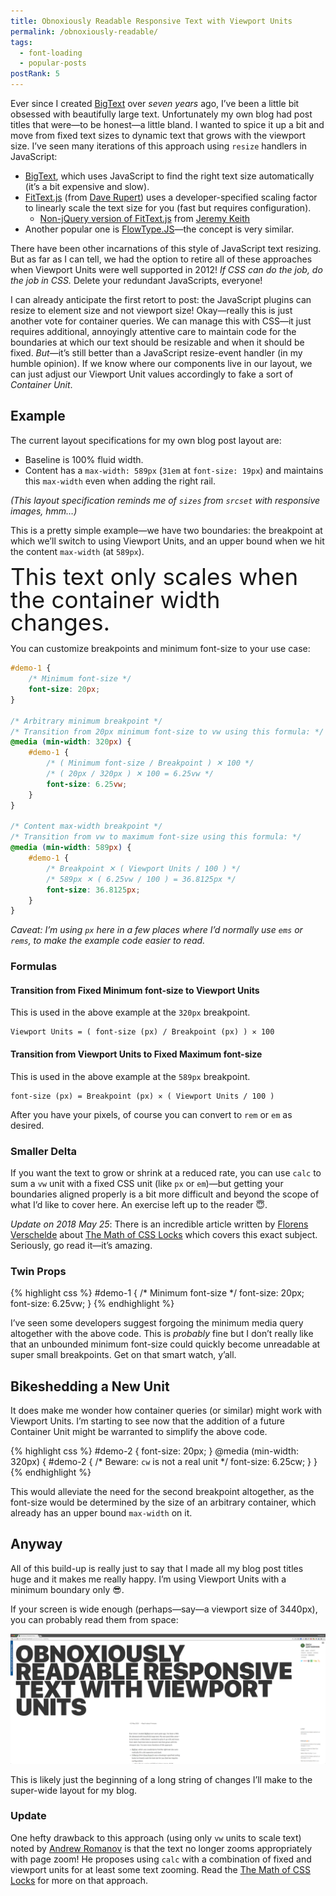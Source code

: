 ```yaml
---
title: Obnoxiously Readable Responsive Text with Viewport Units
permalink: /obnoxiously-readable/
tags:
  - font-loading
  - popular-posts
postRank: 5
---
```


Ever since I created [BigText](/web/bigtext-makes-text-big/) over _seven years_ ago, I’ve been a little bit obsessed with beautifully large text. Unfortunately my own blog had post titles that were—to be honest—a little bland. I wanted to spice it up a bit and move from fixed text sizes to dynamic text that grows with the viewport size. I’ve seen many iterations of this approach using `resize` handlers in JavaScript:

* [BigText](/web/bigtext-makes-text-big/), which uses JavaScript to find the right text size automatically (it’s a bit expensive and slow).
* [FitText.js](https://github.com/davatron5000/FitText.js) (from [Dave Rupert](https://github.com/davatron5000)) uses a developer-specified scaling factor to linearly scale the text size for you (fast but requires configuration).
    - [Non-jQuery version of FitText.js](https://github.com/adactio/FitText.js) from [Jeremy Keith](https://github.com/adactio)
* Another popular one is [FlowType.JS](http://simplefocus.com/flowtype/)—the concept is very similar.

There have been other incarnations of this style of JavaScript text resizing. But as far as I can tell, we had the option to retire all of these approaches when Viewport Units were well supported in 2012! _If CSS can do the job, do the job in CSS._ Delete your redundant JavaScripts, everyone!

I can already anticipate the first retort to post: the JavaScript plugins can resize to element size and not viewport size! Okay—really this is just another vote for container queries. We can manage this with CSS—it just requires additional, annoyingly attentive care to maintain code for the boundaries at which our text should be resizable and when it should be fixed. *But*—it’s still better than a JavaScript resize-event handler (in my humble opinion). If we know where our components live in our layout, we can just adjust our Viewport Unit values accordingly to fake a sort of _Container Unit_.

## Example

The current layout specifications for my own blog post layout are:

* Baseline is 100% fluid width.
* Content has a `max-width: 589px` (`31em` at `font-size: 19px`) and maintains this `max-width` even when adding the right rail.

_(This layout specification reminds me of `sizes` from `srcset` with responsive images, hmm…)_

This is a pretty simple example—we have two boundaries: the breakpoint at which we’ll switch to using Viewport Units, and an upper bound when we hit the content `max-width` (at `589px`).


<div class="livedemo top" data-demo-label="Using Bounded font-size: 6.25vw">
    <style>
    #demo-1 {
        font-size: 20px;
        line-height: 1;
    }
    @media (min-width: 20em) { /* 320px */
        #demo-1 {
            font-size: 6.25vw;
        }
    }
    @media (min-width: 36.8125em) { /* 589px */
        #demo-1 {
            font-size: 36.8125px;
        }
    }
    </style>
    <div id="demo-1">This text only scales when the container width changes.</div>
</div>

You can customize breakpoints and minimum font-size to your use case:

``` css
#demo-1 {
    /* Minimum font-size */
    font-size: 20px;
}

/* Arbitrary minimum breakpoint */
/* Transition from 20px minimum font-size to vw using this formula: */
@media (min-width: 320px) {
    #demo-1 {
        /* ( Minimum font-size / Breakpoint ) ✕ 100 */
        /* ( 20px / 320px ) ✕ 100 = 6.25vw */
        font-size: 6.25vw;
    }
}

/* Content max-width breakpoint */
/* Transition from vw to maximum font-size using this formula: */
@media (min-width: 589px) {
    #demo-1 {
        /* Breakpoint ✕ ( Viewport Units / 100 ) */
        /* 589px ✕ ( 6.25vw / 100 ) = 36.8125px */
        font-size: 36.8125px;
    }
}
```

_Caveat: I’m using `px` here in a few places where I’d normally use `ems` or `rems`, to make the example code easier to read._

### Formulas

#### Transition from Fixed Minimum font-size to Viewport Units

This is used in the above example at the `320px` breakpoint.

```
Viewport Units = ( font-size (px) / Breakpoint (px) ) ✕ 100
```

#### Transition from Viewport Units to Fixed Maximum font-size

This is used in the above example at the `589px` breakpoint.

```
font-size (px) = Breakpoint (px) ✕ ( Viewport Units / 100 )
```

After you have your pixels, of course you can convert to `rem` or `em` as desired.

### Smaller Delta

If you want the text to grow or shrink at a reduced rate, you can use `calc` to sum a `vw` unit with a fixed CSS unit (like `px` or `em`)—but getting your boundaries aligned properly is a bit more difficult and beyond the scope of what I’d like to cover here. An exercise left up to the reader 😇.

_Update on 2018 May 25_: There is an incredible article written by <a href="https://fvsch.com/">Florens Verschelde</a> about <a href="https://fvsch.com/code/css-locks/">The Math of CSS Locks</a> which covers this exact subject. Seriously, go read it—it’s amazing.

### Twin Props

{% highlight css %}
#demo-1 {
    /* Minimum font-size */
    font-size: 20px;
    font-size: 6.25vw;
}
{% endhighlight %}

I’ve seen some developers suggest forgoing the minimum media query altogether with the above code. This is _probably_ fine but I don’t really like that an unbounded minimum font-size could quickly become unreadable at super small breakpoints. Get on that smart watch, y’all.

## Bikeshedding a New Unit

It does make me wonder how container queries (or similar) might work with Viewport Units. I’m starting to see now that the addition of a future Container Unit might be warranted to simplify the above code.

{% highlight css %}
#demo-2 {
    font-size: 20px;
}
@media (min-width: 320px) {
    #demo-2 {
        /* Beware: `cw` is not a real unit */
        font-size: 6.25cw;
    }
}
{% endhighlight %}

This would alleviate the need for the second breakpoint altogether, as the font-size would be determined by the size of an arbitrary container, which already has an upper bound `max-width` on it.

## Anyway

All of this build-up is really just to say that I made all my blog post titles huge and it makes me really happy. I’m using Viewport Units with a minimum boundary only 😎.

If your screen is wide enough (perhaps—say—a viewport size of 3440px), you can probably read them from space:

<img src="/web/img/posts/extra-readable-titles/big.png" alt="Giant Viewport Preview of the Blog Post Title" class="primary">

This is likely just the beginning of a long string of changes I’ll make to the super-wide layout for my blog.

<div class="callout">
    <h3>Update</h3>
    <p>One hefty drawback to this approach (using only <code>vw</code> units to scale text) noted by <a href="https://twitter.com/andrew__romanov/status/992482401053036544">Andrew Romanov</a> is that the text no longer zooms appropriately with page zoom! He proposes using <code>calc</code> with a combination of fixed and viewport units for at least some text zooming. Read the <a href="https://fvsch.com/code/css-locks/">The Math of CSS Locks</a> for more on that approach.</p>
</div>

